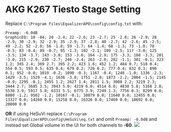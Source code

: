 # AKG K267 Tiesto Stage Setting
Replace `C:\Program Files\EqualizerAPO\config\config.txt` with:
```
Preamp: -6.0dB
GraphicEQ: 10 -84; 20 -2.4; 22 -2.6; 23 -2.7; 25 -2.8; 26 -2.9; 28 -2.9; 30 -2.9; 32 -2.9; 35 -2.9; 37 -2.8; 40 -2.7; 42 -2.6; 45 -2.5; 49 -2.2; 52 -2.0; 56 -1.8; 59 -1.7; 64 -1.4; 68 -1.3; 73 -1.0; 78 -0.5; 83 -0.4; 89 -0.7; 95 -1.3; 102 -2.1; 109 -2.5; 117 -3.0; 125 -3.5; 134 -3.7; 143 -3.8; 153 -3.6; 164 -2.9; 175 -3.3; 188 -3.3; 201 -3.0; 215 -2.9; 230 -2.7; 246 -2.4; 263 -2.0; 282 -1.1; 301 -0.1; 323 1.2; 345 2.4; 369 2.7; 395 2.2; 423 1.6; 452 1.2; 484 0.7; 518 0.4; 554 0.5; 593 0.5; 635 0.4; 679 0.2; 726 0.2; 777 0.4; 832 0.3; 890 0.1; 952 -0.0; 1019 -0.2; 1090 -0.3; 1167 -0.4; 1248 -1.0; 1336 -2.3; 1429 -3.5; 1529 -4.1; 1636 -3.8; 1751 -2.8; 1873 -2.2; 2004 -1.5; 2145 -0.9; 2295 -0.1; 2455 1.2; 2627 1.4; 2811 1.5; 3008 2.2; 3219 2.3; 3444 2.7; 3685 3.5; 3943 5.0; 4219 6.0; 4514 6.0; 4830 5.8; 5168 2.8; 5530 3.9; 5917 5.8; 6331 5.5; 6775 3.9; 7249 1.3; 7756 0.3; 8299 0.0; 8880 -1.2; 9502 -1.2; 10167 -0.1; 10879 0.0; 11640 0.0; 12455 0.0; 13327 0.0; 14260 0.0; 15258 0.0; 16326 0.0; 17469 0.0; 18692 0.0; 20000 0.0
```
**OR** if using HeSuVi replace `C:\Program Files\EqualizerAPO\config\HeSuVi\eq.txt` and omit `Preamp: -6.0dB` and instead set Global volume in the UI for both channels to **-60**.
![](https://raw.githubusercontent.com/jaakkopasanen/AutoEq/master/results/SBAF-Serious/innerfidelity/onear/AKG%20K267%20Tiesto%20Stage%20Setting/AKG%20K267%20Tiesto%20Stage%20Setting.png)